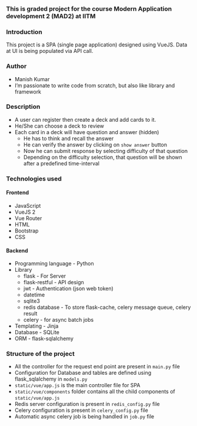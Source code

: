 ### This is graded project for the course Modern Application development 2 (MAD2) at IITM

### Introduction
This project is a SPA (single page application) designed using VueJS. Data at UI is being populated via API call.
### Author
* Manish Kumar
* I’m passionate to write code from scratch, but also like library and framework
### Description
* A user can register then create a deck and add cards to it.
* He/She can choose a deck to review
* Each card in a deck will have question and answer (hidden)
  * He has to think and recall the answer
  * He can verify the answer by clicking on `show answer` button
  * Now he can submit response by selecting difficulty of that question
  * Depending on the difficulty selection, that question will be shown after a predefined time-interval

### Technologies used
#### Frontend
* JavaScript
* VueJS 2
* Vue Router
* HTML
* Bootstrap
* CSS
#### Backend
* Programming language - Python
* Library
  * flask - For Server
  * flask-restful - API design
  * jwt - Authentication (json web token)
  * datetime
  * sqlite3
  * redis database - To store flask-cache, celery message queue, celery result
  * celery - for async batch jobs 
* Templating - Jinja
* Database - SQLite
* ORM - flask-sqlalchemy

### Structure of the project
* All the controller for the request end point are present in `main.py` file
* Configuration for Database and tables are defined using flask_sqlalchemy in `models.py`
* `static/vue/app.js` is the main controller file for SPA
* `static/vue/components` folder contains all the child components of `static/vue/app.js`
* Redis server configuration is present in `redis_config.py` file
* Celery configuration is present in `celery_config.py` file
* Automatic async celery job is being handled in `job.py` file
